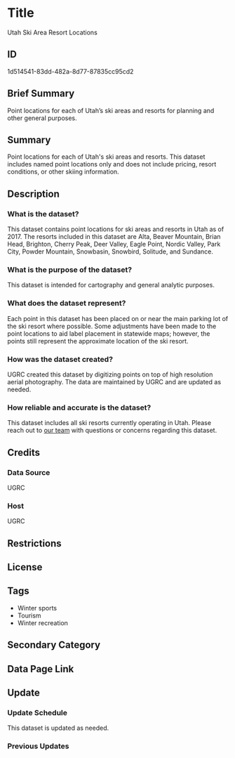 # Title

Utah Ski Area Resort Locations

## ID

1d514541-83dd-482a-8d77-87835cc95cd2

## Brief Summary

Point locations for each of Utah’s ski areas and resorts for planning and other general purposes.

## Summary

Point locations for each of Utah's ski areas and resorts. This dataset includes named point locations only and does not include pricing, resort conditions, or other skiing information.

## Description

### What is the dataset?

This dataset contains point locations for ski areas and resorts in Utah as of 2017. The resorts included in this dataset are Alta, Beaver Mountain, Brian Head, Brighton, Cherry Peak, Deer Valley, Eagle Point, Nordic Valley, Park City, Powder Mountain, Snowbasin, Snowbird, Solitude, and Sundance.

### What is the purpose of the dataset?

This dataset is intended for cartography and general analytic purposes.

### What does the dataset represent?

Each point in this dataset has been placed on or near the main parking lot of the ski resort where possible. Some adjustments have been made to the point locations to aid label placement in statewide maps; however, the points still represent the approximate location of the ski resort.

### How was the dataset created?

UGRC created this dataset by digitizing points on top of high resolution aerial photography. The data are maintained by UGRC and are updated as needed.

### How reliable and accurate is the dataset?

This dataset includes all ski resorts currently operating in Utah. Please reach out to [our team](https://gis.utah.gov/contact/) with questions or concerns regarding this dataset.

## Credits

### Data Source

UGRC

### Host

UGRC

## Restrictions

## License

## Tags

- Winter sports
- Tourism
- Winter recreation

## Secondary Category

## Data Page Link

## Update

### Update Schedule

This dataset is updated as needed.

### Previous Updates
